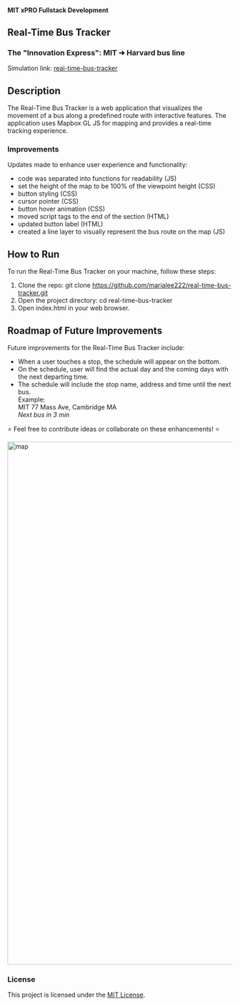 #### MIT xPRO Fullstack Development
## Real-Time Bus Tracker
### The "Innovation Express": MIT ➔ Harvard bus line
Simulation link: [real-time-bus-tracker](https://marialee222.github.io/real-time-bus-tracker/)

## Description
The Real-Time Bus Tracker is a web application that visualizes the movement of a bus along a predefined route with interactive features. The application uses Mapbox GL JS for mapping and provides a real-time tracking experience. 

### Improvements
Updates made to enhance user experience and functionality:
- code was separated into functions for readability (JS)
- set the height of the map to be 100% of the viewpoint height (CSS)
- button styling (CSS)
- cursor pointer (CSS)
- button hover animation (CSS)
- moved script tags to the end of the <body> section (HTML)
- updated button label (HTML)
- created a line layer to visually represent the bus route on the map (JS)


## How to Run
To run the Real-Time Bus Tracker on your machine, follow these steps:
1. Clone the repo: git clone https://github.com/marialee222/real-time-bus-tracker.git
2. Open the project directory: cd real-time-bus-tracker
3. Open index.html in your web browser.

## Roadmap of Future Improvements
Future improvements for the Real-Time Bus Tracker include:
- When a user touches a stop, the schedule will appear on the bottom.
- On the schedule, user will find the actual day and the coming days with the next departing time.
- The schedule will include the stop name, address and time until the next bus.</br>
	Example:  
	MIT
	77 Mass Ave, Cambridge MA</br>
  	<i>Next bus in 3 min</i>
   
:star: Feel free to contribute ideas or collaborate on these enhancements! :star:


<img width="1171" alt="map" src="https://github.com/marialee222/real-time-bus-tracker/assets/150623001/520cb71b-c20f-4761-ae63-0188a070eb49">

### License
This project is licensed under the [MIT License](https://opensource.org/licenses/MIT).

